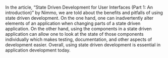 In the article, “State Driven Development for User Interfaces (Part 1: An introduction)” by Nimmo, we are told about the benefits and pitfalls of using state driven development. On the one hand, one can inadvertently alter elements of an application when changing parts of a state driven application. On the other hand, using the components in a state driven application can allow one to look at the state of those components individually which makes testing, documentation, and other aspects of development easier. Overall, using state driven development is essential in application development today.
